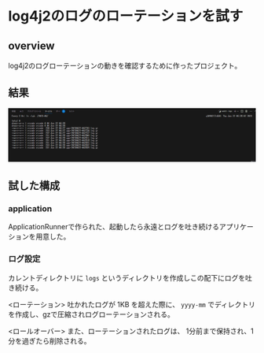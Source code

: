 # log4j2のログのローテーションを試す

## overview

log4j2のログローテーションの動きを確認するために作ったプロジェクト。

## 結果

![](./dev/doc/img/Animation.gif)

## 試した構成

### application

ApplicationRunnerで作られた、起動したら永遠とログを吐き続けるアプリケーションを用意した。

### ログ設定

カレントディレクトリに `logs` というディレクトリを作成しこの配下にログを吐き続ける。

<ローテーション>
吐かれたログが 1KB を超えた際に、 `yyyy-mm` でディレクトリを作成し、gzで圧縮されログローテーションされる。

<ロールオーバー>
また、ローテーションされたログは、 1分前まで保持され、1分を過ぎたら削除される。
